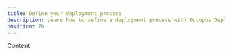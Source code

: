 ```yaml
---
title: Define your deployment process
description: Learn how to define a deployment process with Octopus Deploy.
position: 70
---
```


Content